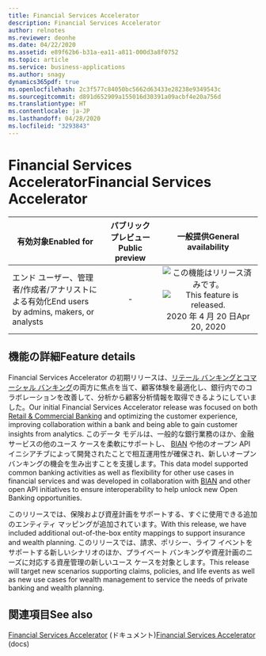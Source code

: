 ```yaml
---
title: Financial Services Accelerator
description: Financial Services Accelerator
author: relnotes
ms.reviewer: deonhe
ms.date: 04/22/2020
ms.assetid: e89f62b6-b31a-ea11-a811-000d3a8f0752
ms.topic: article
ms.service: business-applications
ms.author: snagy
dynamics365pdf: true
ms.openlocfilehash: 2c3f577c84050bc5662d63433e28238e9349543c
ms.sourcegitcommit: d891d652909a155016d30391a09acbf4e20a756d
ms.translationtype: HT
ms.contentlocale: ja-JP
ms.lasthandoff: 04/28/2020
ms.locfileid: "3293843"
---
```

# <a name="financial-services-accelerator"></a><span data-ttu-id="37807-103">Financial Services Accelerator</span><span class="sxs-lookup"><span data-stu-id="37807-103">Financial Services Accelerator</span></span>


| <span data-ttu-id="37807-104">有効対象</span><span class="sxs-lookup"><span data-stu-id="37807-104">Enabled for</span></span>    |  <span data-ttu-id="37807-105">パブリック プレビュー</span><span class="sxs-lookup"><span data-stu-id="37807-105">Public preview</span></span> | <span data-ttu-id="37807-106">一般提供</span><span class="sxs-lookup"><span data-stu-id="37807-106">General availability</span></span> | 
| ---------- | :----------: |:----------: |
|<span data-ttu-id="37807-107">エンド ユーザー、管理者/作成者/アナリストによる有効化</span><span class="sxs-lookup"><span data-stu-id="37807-107">End users by admins, makers, or analysts</span></span>|-| <span data-ttu-id="37807-108">![この機能はリリース済みです。](/dynamics365-release-plan/media/green-checkmark.png "この機能はリリース済みです。")</span><span class="sxs-lookup"><span data-stu-id="37807-108">![This feature is released.](/dynamics365-release-plan/media/green-checkmark.png "This feature is released.")</span></span> <span data-ttu-id="37807-109">2020 年 4 月 20 日</span><span class="sxs-lookup"><span data-stu-id="37807-109">Apr 20, 2020</span></span>|






## <a name="feature-details"></a><span data-ttu-id="37807-110">機能の詳細</span><span class="sxs-lookup"><span data-stu-id="37807-110">Feature details</span></span>
<!--feature detail start -->
<span data-ttu-id="37807-111">Financial Services Accelerator の初期リリースは、[リテール バンキングとコマーシャル バンキング](https://docs.microsoft.com/common-data-model/banking-accelerator)の両方に焦点を当て、顧客体験を最適化し、銀行内でのコラボレーションを改善して、分析から顧客分析情報を取得できるようにしていました。</span><span class="sxs-lookup"><span data-stu-id="37807-111">Our initial Financial Services Accelerator release was focused on both [Retail & Commercial Banking](https://docs.microsoft.com/common-data-model/banking-accelerator) and optimizing the customer experience, improving collaboration within a bank and being able to gain customer insights from analytics.</span></span> <span data-ttu-id="37807-112">このデータ モデルは、一般的な銀行業務のほか、金融サービスの他のユース ケースを柔軟にサポートし、 [BIAN](https://www.bian.org/) や他のオープン API イニシアチブによって開発されたことで相互運用性が確保され、新しいオープン バンキングの機会を生み出すことを支援します。</span><span class="sxs-lookup"><span data-stu-id="37807-112">This data model supported common banking activities as well as flexibility for other use cases in financial services and was developed in collaboration with [BIAN](https://www.bian.org/) and other open API initiatives to ensure interoperability to help unlock new Open Banking opportunities.</span></span>

<span data-ttu-id="37807-113">このリリースでは、保険および資産計画をサポートする、すぐに使用できる追加のエンティティ マッピングが追加されています。</span><span class="sxs-lookup"><span data-stu-id="37807-113">With this release, we have included additional out-of-the-box entity mappings to support insurance and wealth planning.</span></span> <span data-ttu-id="37807-114">このリリースでは、請求、ポリシー、ライフ イベントをサポートする新しいシナリオのほか、プライベート バンキングや資産計画のニーズに対応する資産管理の新しいユース ケースを対象とします。</span><span class="sxs-lookup"><span data-stu-id="37807-114">This release will target new scenarios supporting claims, policies, and life events as well as new use cases for wealth management to service the needs of private banking and wealth planning.</span></span>
<!--feature detail end -->










## <a name="see-also"></a><span data-ttu-id="37807-115">関連項目</span><span class="sxs-lookup"><span data-stu-id="37807-115">See also</span></span>

<!--docs start-->
<span data-ttu-id="37807-116">[Financial Services Accelerator](https://aka.ms/FSIAcceleratorDocs) (ドキュメント)</span><span class="sxs-lookup"><span data-stu-id="37807-116">[Financial Services Accelerator](https://aka.ms/FSIAcceleratorDocs) (docs)</span></span>
<!--docs end-->
